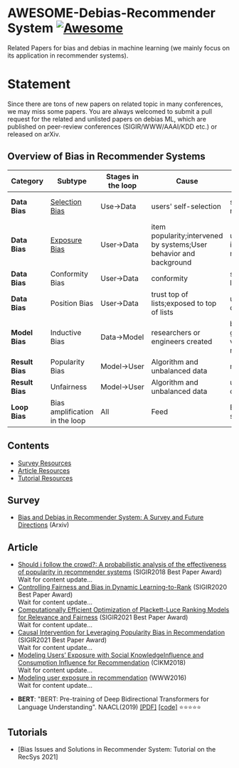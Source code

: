 # AWESOME-Debias-Recommender System [![Awesome](https://awesome.re/badge.svg)](https://awesome.re)
Related Papers for bias and debias in machine learning (we mainly focus on its application in recommender systems).

# Statement
Since there are tons of new papers on related topic in many conferences, we may miss some papers.
You are always welcomed to submit a pull request for the related and unlisted papers on debias ML, which are published on peer-review conferences (SIGIR/WWW/AAAI/KDD etc.) or released on arXiv.

## Overview of Bias in Recommender Systems

|Category|Subtype|Stages in the loop|Cause|Effect|Major Solutions|
|---|---|---|---|---|---|
|**Data Bias**|<a href="#SB">Selection Bias</a>|Use→Data|users' self-selection|skewed observed rating distribution|Data Imputation;Propensity Score;Joint Generative  Model;Doubly Robust Model|
|**Data Bias**|<a href="#EB">Exposure  Bias</a>|User→️Data|item popularity;intervened by systems;User behavior and background|unobserved  interactions do not mean negative|Giving confidence weights by heuristic, sampling or exposure-based model;Propensity score;Causality-based Model|
|**Data Bias**|Conformity Bias|User→️Data|conformity|skewed interaction labels|Modeling social or popularity effect|
|**Data Bias**|Position Bias|User→️Data|trust top of lists;exposed to top of lists|unreliable positive data|click models;Propensity Score;Trust-aware Model|
|**Model Bias**|Inductive Bias|Data→️Model|researchers  or engineers created|better generalization,lower variance or faster recommendation|-|
|**Result Bias**|Popularity Bias|Model→️User|Algorithm and unbalanced data|matthew effect|Regularization;Adversarial Learning;Causal graph|
|**Result Bias**|Unfairness|Model→️User|Algorithm and unbalanced data|unfairness for certain groups|ReBalancing;regularization;Adversarial Learning;Causal Modeling|
|**Loop Bias**|Bias amplification in the loop|All|Feed|Enhance and spread bias|Break the loop by collecting random data or using reinforcement learning|

## Contents

- <a href="#Survey"> Survey Resources</a><br>
- <a href="#Articles">Article Resources</a><br>
- <a href="#Tutorials">Tutorial Resources</a><br>


<a id='Survey'></a>
## Survey
* [Bias and Debias in Recommender System: A Survey and Future Directions](https://arxiv.org/abs/2010.03240) (Arxiv)

<a id='Articles'></a>
## Article
* [Should i follow the crowd?: A probabilistic analysis of the effectiveness of popularity in recommender systems](https://dl.acm.org/doi/10.1145/3209978.3210014) (SIGIR2018 Best Paper Award) <br/> Wait for content update...
* [Controlling Fairness and Bias in Dynamic Learning-to-Rank](http://www.cs.cornell.edu/people/tj/publications/morik_etal_20a.pdf) (SIGIR2020 Best Paper Award) <br/> Wait for content update...
* [Computationally Efficient Optimization of Plackett-Luce Ranking Models for Relevance and Fairness](https://arxiv.org/abs/2105.00855) (SIGIR2021 Best Paper Award) <br/> Wait for content update...
* [Causal Intervention for Leveraging Popularity Bias in Recommendation](https://arxiv.org/abs/2105.06067) (SIGIR2021 Best Paper Award) <br/> Wait for content update...
* [Modeling Users’ Exposure with Social KnowledgeInfluence and Consumption Influence for Recommendation](https://dl.acm.org/doi/10.1145/3269206.3271742) (CIKM2018) <br/> Wait for content update...
* [Modeling user exposure in recommendation](https://arxiv.org/abs/1510.07025) (WWW2016) <br/> Wait for content update...

<a id='SB'></a>
* **BERT**: "BERT: Pre-training of Deep Bidirectional Transformers for Language Understanding". NAACL(2019) [[PDF]](https://www.aclweb.org/anthology/N19-1423) [[code]](https://github.com/google-research/bert) :star::star::star::star::star:

<a id='Tutorials'></a>
## Tutorials
* [Bias Issues and Solutions in Recommender System: Tutorial on the RecSys 2021]
